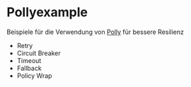 # Pollyexample

Beispiele für die Verwendung von [Polly](https://github.com/App-vNext/Polly) für bessere Resilienz

- Retry
- Circuit Breaker
- Timeout
- Fallback
- Policy Wrap

